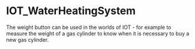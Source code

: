 # IOT_WaterHeatingSystem

The weight button can be used in the worlds of IOT - for example to measure the weight of a gas cylinder to know when it is necessary to buy a new gas cylinder.